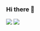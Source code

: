 ### Hi there 👋

<div>
  <img style="" src="https://github-readme-stats.vercel.app/api?username=qt-bb&show_icons=true&theme=transparent">
   <img style="" src="https://github-readme-stats.vercel.app/api/top-langs/?username=qt-bb&show_icons=true&theme=transparent">
</div>
